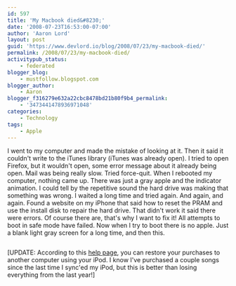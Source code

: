 ```yaml
---
id: 597
title: 'My Macbook died&#8230;'
date: '2008-07-23T16:53:00-07:00'
author: 'Aaron Lord'
layout: post
guid: 'https://www.devlord.io/blog/2008/07/23/my-macbook-died/'
permalink: /2008/07/23/my-macbook-died/
activitypub_status:
    - federated
blogger_blog:
    - mustfollow.blogspot.com
blogger_author:
    - Aaron
blogger_f316279e632a22cbc8478bd21b80f9b4_permalink:
    - '3473441478936971048'
categories:
    - Technology
tags:
    - Apple
---
```


I went to my computer and made the mistake of looking at it. Then it said it couldn't write to the iTunes library (iTunes was already open). I tried to open Firefox, but it wouldn't open, some error message about it already being open. Mail was being really slow. Tried force-quit. When I rebooted my computer, nothing came up. There was just a gray apple and the indicator animation. I could tell by the repetitive sound the hard drive was making that something was wrong. I waited a long time and tried again. And again, and again. Found a website on my iPhone that said how to reset the PRAM and use the install disk to repair the hard drive. That didn't work it said there were errors. Of course there are, that's why I want to fix it! All attempts to boot in safe mode have failed. Now when I try to boot there is no apple. Just a blank light gray screen for a long time, and then this.
<p class="mobile-photo"><a href="http://bp2.blogger.com/_OZWxOfjIgdA/SIdiKgm_SQI/AAAAAAAAADw/s8NGL0X8fHM/s1600-h/photo-742819.jpg"><img src="http://bp2.blogger.com/_OZWxOfjIgdA/SIdiKgm_SQI/AAAAAAAAADw/s8NGL0X8fHM/s320/photo-742819.jpg" alt="" border="0" /></a></p>
[UPDATE: According to this <a href="http://support.apple.com/kb/HT1848?viewlocale=en_US">help page</a>, you can restore your purchases to another computer using your iPod. I know I've purchased a couple songs since the last time I sync'ed my iPod, but this is better than losing everything from the last year!]
<div class="blogger-post-footer"><img src="" alt="" width="1" height="1" /></div>